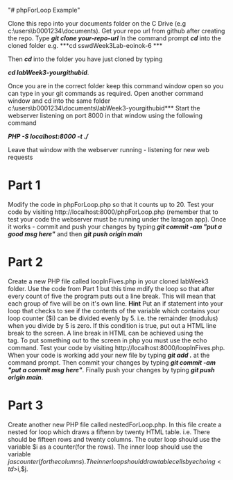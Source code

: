 "# phpForLoop Example" 

Clone this repo into your documents folder on the C Drive (e.g c:\users\b0001234\documents). Get your repo url from github after creating the repo.
Type 
***git clone your-repo-url***
In the command prompt ***cd*** into the cloned folder e.g. ***cd sswdWeek3Lab-eoinok-6 ***  

Then ***cd*** into the folder you have just cloned by typing 

***cd labWeek3-yourgithubid***. 

Once you are in the correct folder keep this command window open so you can type in your git commands as required.
Open another command window and cd into the same folder c:\users\b0001234\documents\labWeek3-yourgithubid***
Start the webserver listening on port 8000 in that window using the following command

***PHP -S localhost:8000 -t ./***

Leave that window with the webserver running - listening for new web requests

# Part 1

Modify the code in phpForLoop.php so that it counts up to 20. Test your code by visiting http://localhost:8000/phpForLoop.php (remember that to test your code the webserver must be running under the laragon app). Once it works - commit and push your changes by typing ***git commit -am "put a good msg here"*** and then ***git push origin main***

# Part 2 

Create a new PHP file called loopInFives.php in your cloned labWeek3 folder. Use the code from Part 1 but this time mdify the loop so that after every count of five the program puts out a line break. This will mean that each group of five will be on it's own line. 
**Hint** Put an if statement into your loop that checks to see if the contents of the variable which contains your loop counter ($i) can be divided evenly by 5. i.e. the remainder (modulus) when you divide by 5 is zero. If this condition is true, put out a HTML line break to the screen. A line break in HTML can be achieved using the <BR> tag. To put something out to the screen in php you must use the echo command.
Test your code by visiting http://localhost:8000/loopInFives.php. When your code is working add your new file by typing ***git add .*** at the command prompt. Then commit your changes by typing ***git commit -am "put a commit msg here"***. Finally push your changes by typing ***git push origin main***.

# Part 3

Create another new PHP file called nestedForLoop.php. In this file create a nested for loop which draws a fiftenn by twenty HTML table. i.e. There should be fifteen rows and twenty columns. The outer loop should use the variable $i as a counter(for the rows). The inner loop should use the variable $j as counter(for the columns). The inner loop should draw table cells by echoing <td>$i,$j</td>.
